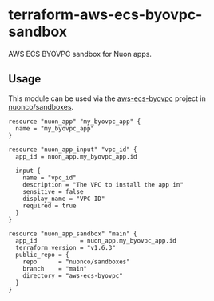 # terraform-aws-ecs-byovpc-sandbox

AWS ECS BYOVPC sandbox for Nuon apps.

## Usage

This module can be used via the [aws-ecs-byovpc](github.com/nuonco/sandboxes/aws-ecs-byovpc) project in [nuonco/sandboxes](github.com/nuonco/sandboxes).

```hcl
resource "nuon_app" "my_byovpc_app" {
  name = "my_byovpc_app"
}

resource "nuon_app_input" "vpc_id" {
  app_id = nuon_app.my_byovpc_app.id

  input {
    name = "vpc_id"
    description = "The VPC to install the app in"
    sensitive = false
    display_name = "VPC ID"
    required = true
  }
}

resource "nuon_app_sandbox" "main" {
  app_id            = nuon_app.my_byovpc_app.id
  terraform_version = "v1.6.3"
  public_repo = {
    repo      = "nuonco/sandboxes"
    branch    = "main"
    directory = "aws-ecs-byovpc"
  }
}
```
